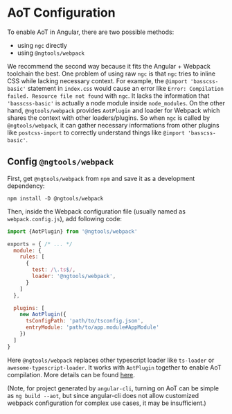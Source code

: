 # AoT Configuration

To enable AoT in Angular, there are two possible methods:

* using `ngc` directly
* using `@ngtools/webpack`

We recommend the second way because it fits the Angular + Webpack toolchain the best. One problem of using raw `ngc` is that `ngc` tries to inline CSS while lacking necessary context. For example, the `@import 'basscss-basic'` statement in `index.css` would cause an error like `Error: Compilation failed. Resource file not found` with `ngc`. It lacks the information that `'basscss-basic'` is actually a node module inside `node_modules`. On the other hand, `@ngtools/webpack` provides `AotPlugin` and loader for Webpack which shares the context with other loaders/plugins. So when `ngc` is called by `@ngtools/webpack`, it can gather necessary informations from other plugins like `postcss-import` to correctly understand things like `@import 'basscss-basic'`.

## Config `@ngtools/webpack`

First, get `@ngtools/webpack` from `npm` and save it as a development dependency:

```text
npm install -D @ngtools/webpack
```

Then, inside the Webpack configuration file \(usually named as `webpack.config.js`\), add following code:

```javascript
import {AotPlugin} from '@ngtools/webpack'

exports = { /* ... */
  module: {
    rules: [
      {
        test: /\.ts$/,
        loader: '@ngtools/webpack',
      }
    ]
  },

  plugins: [
    new AotPlugin({
      tsConfigPath: 'path/to/tsconfig.json',
      entryModule: 'path/to/app.module#AppModule'
    })
  ]
}
```

Here `@ngtools/webpack` replaces other typescript loader like `ts-loader` or `awesome-typescript-loader`. It works with `AotPlugin` together to enable AoT compilation. More details can be found [here](https://github.com/angular/angular-cli/tree/master/packages/webpack).

\(Note, for project generated by `angular-cli`, turning on AoT can be simple as `ng build --aot`, but since angular-cli does not allow customized webpack configuration for complex use cases, it may be insufficient.\)

